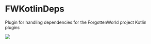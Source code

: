 # FWKotlinDeps
Plugin for handling dependencies for the ForgottenWorld project Kotlin plugins

[![](https://jitpack.io/v/ForgottenWorld/FWKotlinDeps.svg)](https://jitpack.io/#ForgottenWorld/FWKotlinDeps)
